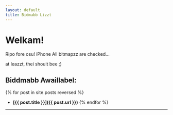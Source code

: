 ```yaml
---
layout: default
title: Bidmabb Lizzt
---
```


# Welkam!

Ripo fore osu! iPhone
All bitmapzz are checked...


at leazzt, thei shoult bee ;)


## Biddmabb Awaillabel:

{% for post in site.posts reversed %}
- **[{{ post.title }}]({{ post.url }})**
{% endfor %}

---
